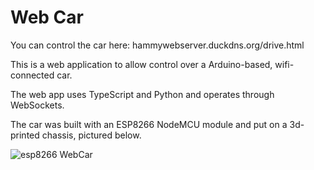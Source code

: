 # Web Car
You can control the car here: hammywebserver.duckdns.org/drive.html

This is a web application to allow control over a Arduino-based, wifi-connected car.

The web app uses TypeScript and Python and operates through WebSockets.

The car was built with an ESP8266 NodeMCU module and put on a 3d-printed chassis, pictured below.

![esp8266 WebCar](https://user-images.githubusercontent.com/65187997/149674953-40616737-9d02-4435-8980-106d5a43a48b.jpg)
